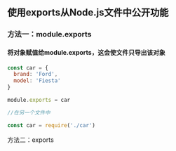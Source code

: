 ## 使用exports从Node.js文件中公开功能

### 方法一：module.exports

#### 将对象赋值给module.exports，这会使文件只导出该对象

```js
const car = {
  brand: 'Ford',
  model: 'Fiesta'
}

module.exports = car

//在另一个文件中

const car = require('./car')
```



方法二：exports

